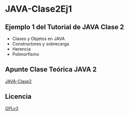 # JAVA-Clase2Ej1
## Ejemplo 1 del Tutorial de JAVA Clase 2

  * Clases y Objetos en JAVA
  * Constructores y sobrecarga
  * Herencia
  * Polimorfismo

## Apunte Clase Teórica JAVA 2
[JAVA-Clase2](https://profmatiasgarcia.com.ar/uploads/tutoriales/ClaseTeoricaJAVA2.pdf)

## Licencia
[GPLv3](https://www.gnu.org/licenses/gpl-3.0.en.html)
